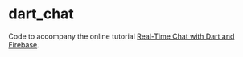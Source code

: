 # dart_chat

Code to accompany the online tutorial [Real-Time Chat with Dart and Firebase](https://dart.academy/real-time-chat-with-dart-and-firebase/).